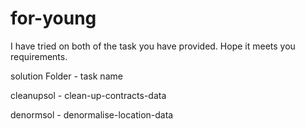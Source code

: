 for-young
=========

I have tried on both of the task you have provided. Hope it meets you requirements.


solution Folder - task name


cleanupsol - clean-up-contracts-data

denormsol - denormalise-location-data
